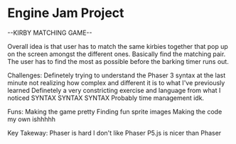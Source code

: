 # Engine Jam Project

--KIRBY MATCHING GAME--

Overall idea is that user has to match the same kirbies together that pop up on the screen amongst the different ones. Basically find the matching pair. The user has to find the most as possible before the barking timer runs out.  

Challenges: 
Definetely trying to understand the Phaser 3 syntax at the last minute not realizing how complex and different it is to what I've previously learned 
Definetely a very constricting exercise and language from what I noticed 
SYNTAX SYNTAX SYNTAX 
Probably time management idk. 

Funs: 
Making the game pretty
Finding fun sprite images
Making the code my own ishhhhh

Key Takeway:
Phaser is hard 
I don't like Phaser 
P5.js is nicer than Phaser
